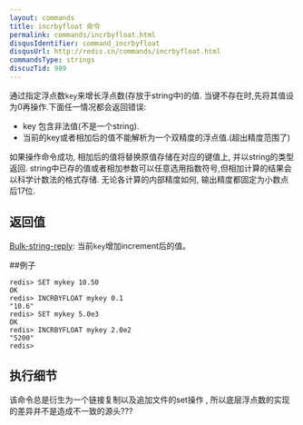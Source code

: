 ```yaml
---
layout: commands
title: incrbyfloat 命令
permalink: commands/incrbyfloat.html
disqusIdentifier: command_incrbyfloat
disqusUrl: http://redis.cn/commands/incrbyfloat.html
commandsType: strings
discuzTid: 989
---
```



通过指定浮点数`key`来增长浮点数(存放于string中)的值.
当键不存在时,先将其值设为0再操作.下面任一情况都会返回错误:

* key 包含非法值(不是一个string).
* 当前的key或者相加后的值不能解析为一个双精度的浮点值.(超出精度范围了)

如果操作命令成功, 相加后的值将替换原值存储在对应的键值上, 并以string的类型返回.
string中已存的值或者相加参数可以任意选用指数符号,但相加计算的结果会以科学计数法的格式存储.
无论各计算的内部精度如何, 输出精度都固定为小数点后17位.

## 返回值

[Bulk-string-reply](/topics/protocol.html#bulk-string-reply): 当前`key`增加increment后的值。

##例子

	redis> SET mykey 10.50
	OK
	redis> INCRBYFLOAT mykey 0.1
	"10.6"
	redis> SET mykey 5.0e3
	OK
	redis> INCRBYFLOAT mykey 2.0e2
	"5200"
	redis> 

## 执行细节
该命令总是衍生为一个链接复制以及追加文件的set操作 , 所以底层浮点数的实现的差异并不是造成不一致的源头???
